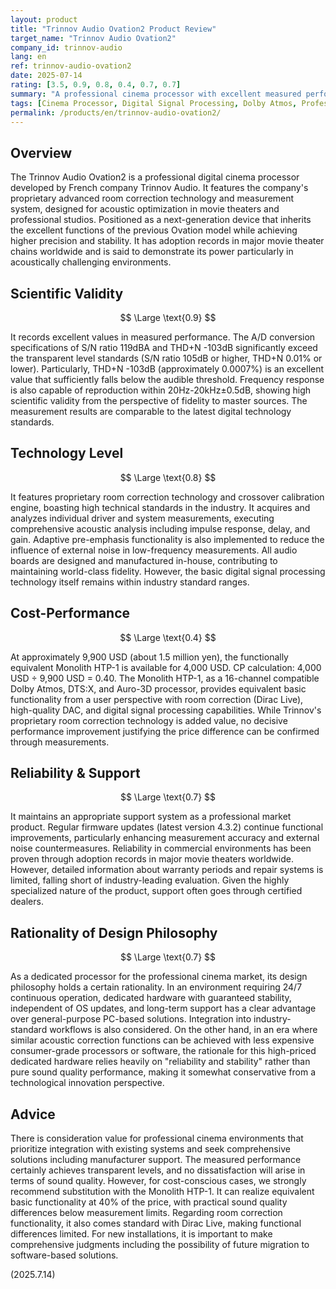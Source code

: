 ```yaml
---
layout: product
title: "Trinnov Audio Ovation2 Product Review"
target_name: "Trinnov Audio Ovation2"
company_id: trinnov-audio
lang: en
ref: trinnov-audio-ovation2
date: 2025-07-14
rating: [3.5, 0.9, 0.8, 0.4, 0.7, 0.7]
summary: "A professional cinema processor with excellent measured performance and advanced room correction technology, but faces cost-performance challenges with 2.5x the price compared to the functionally equivalent Monolith HTP-1."
tags: [Cinema Processor, Digital Signal Processing, Dolby Atmos, Professional, Room correction]
permalink: /products/en/trinnov-audio-ovation2/
---
```

## Overview

The Trinnov Audio Ovation2 is a professional digital cinema processor developed by French company Trinnov Audio. It features the company's proprietary advanced room correction technology and measurement system, designed for acoustic optimization in movie theaters and professional studios. Positioned as a next-generation device that inherits the excellent functions of the previous Ovation model while achieving higher precision and stability. It has adoption records in major movie theater chains worldwide and is said to demonstrate its power particularly in acoustically challenging environments.

## Scientific Validity

$$ \Large \text{0.9} $$

It records excellent values in measured performance. The A/D conversion specifications of S/N ratio 119dBA and THD+N -103dB significantly exceed the transparent level standards (S/N ratio 105dB or higher, THD+N 0.01% or lower). Particularly, THD+N -103dB (approximately 0.0007%) is an excellent value that sufficiently falls below the audible threshold. Frequency response is also capable of reproduction within 20Hz-20kHz±0.5dB, showing high scientific validity from the perspective of fidelity to master sources. The measurement results are comparable to the latest digital technology standards.

## Technology Level

$$ \Large \text{0.8} $$

It features proprietary room correction technology and crossover calibration engine, boasting high technical standards in the industry. It acquires and analyzes individual driver and system measurements, executing comprehensive acoustic analysis including impulse response, delay, and gain. Adaptive pre-emphasis functionality is also implemented to reduce the influence of external noise in low-frequency measurements. All audio boards are designed and manufactured in-house, contributing to maintaining world-class fidelity. However, the basic digital signal processing technology itself remains within industry standard ranges.

## Cost-Performance

$$ \Large \text{0.4} $$

At approximately 9,900 USD (about 1.5 million yen), the functionally equivalent Monolith HTP-1 is available for 4,000 USD. CP calculation: 4,000 USD ÷ 9,900 USD = 0.40. The Monolith HTP-1, as a 16-channel compatible Dolby Atmos, DTS:X, and Auro-3D processor, provides equivalent basic functionality from a user perspective with room correction (Dirac Live), high-quality DAC, and digital signal processing capabilities. While Trinnov's proprietary room correction technology is added value, no decisive performance improvement justifying the price difference can be confirmed through measurements.

## Reliability & Support

$$ \Large \text{0.7} $$

It maintains an appropriate support system as a professional market product. Regular firmware updates (latest version 4.3.2) continue functional improvements, particularly enhancing measurement accuracy and external noise countermeasures. Reliability in commercial environments has been proven through adoption records in major movie theaters worldwide. However, detailed information about warranty periods and repair systems is limited, falling short of industry-leading evaluation. Given the highly specialized nature of the product, support often goes through certified dealers.

## Rationality of Design Philosophy

$$ \Large \text{0.7} $$

As a dedicated processor for the professional cinema market, its design philosophy holds a certain rationality. In an environment requiring 24/7 continuous operation, dedicated hardware with guaranteed stability, independent of OS updates, and long-term support has a clear advantage over general-purpose PC-based solutions. Integration into industry-standard workflows is also considered. On the other hand, in an era where similar acoustic correction functions can be achieved with less expensive consumer-grade processors or software, the rationale for this high-priced dedicated hardware relies heavily on "reliability and stability" rather than pure sound quality performance, making it somewhat conservative from a technological innovation perspective.

## Advice

There is consideration value for professional cinema environments that prioritize integration with existing systems and seek comprehensive solutions including manufacturer support. The measured performance certainly achieves transparent levels, and no dissatisfaction will arise in terms of sound quality. However, for cost-conscious cases, we strongly recommend substitution with the Monolith HTP-1. It can realize equivalent basic functionality at 40% of the price, with practical sound quality differences below measurement limits. Regarding room correction functionality, it also comes standard with Dirac Live, making functional differences limited. For new installations, it is important to make comprehensive judgments including the possibility of future migration to software-based solutions.

(2025.7.14)